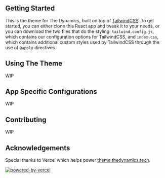 ## Getting Started

This is the theme for The Dynamics, built on top of [TailwindCSS](https://tailwindcss.com/). To get started, you can either clone this React app and tweak it to your needs, or you can download the two files that do the styling: `tailwind.config.js`, which contains our configuration options for TailwindCSS, and `index.css`, which contains additional custom styles used by TailwindCSS through the use of `@apply` directives.

## Using The Theme

WIP

## App Specific Configurations

WIP

## Contributing

WIP

## Acknowledgements

Special thanks to Vercel which helps power [theme.thedynamics.tech](https://theme.thedynamics.tech).

<a href="https://vercel.com/?utm_source=thedyanmics&utm_campaign=oss">![powered-by-vercel](https://user-images.githubusercontent.com/90291337/155862031-c91f28cc-b098-4a03-9c59-fe9e7f4abb09.svg)

